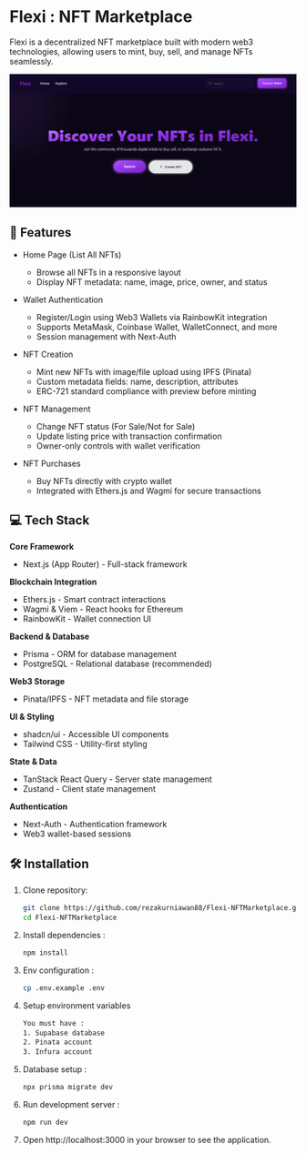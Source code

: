 # Flexi : NFT Marketplace

Flexi is a decentralized NFT marketplace built with modern web3 technologies, allowing users to mint, buy, sell, and manage NFTs seamlessly.

![Flexi NFT Marketplace Preview](/public/preview/homepage.png)


## 🚀 Features

- Home Page (List All NFTs)
    - Browse all NFTs in a responsive layout
    - Display NFT metadata: name, image, price, owner, and status

- Wallet Authentication
    - Register/Login using Web3 Wallets via RainbowKit integration
    - Supports MetaMask, Coinbase Wallet, WalletConnect, and more
    - Session management with Next-Auth

- NFT Creation
    - Mint new NFTs with image/file upload using IPFS (Pinata)
    - Custom metadata fields: name, description, attributes
    - ERC-721 standard compliance with preview before minting

- NFT Management
    - Change NFT status (For Sale/Not for Sale)
    - Update listing price with transaction confirmation
    - Owner-only controls with wallet verification

- NFT Purchases
    - Buy NFTs directly with crypto wallet
    - Integrated with Ethers.js and Wagmi for secure transactions


## 💻 Tech Stack

**Core Framework**
- Next.js (App Router) - Full-stack framework

**Blockchain Integration**
- Ethers.js - Smart contract interactions
- Wagmi & Viem - React hooks for Ethereum
- RainbowKit - Wallet connection UI

**Backend & Database**
- Prisma - ORM for database management
- PostgreSQL - Relational database (recommended)

**Web3 Storage**
- Pinata/IPFS - NFT metadata and file storage

**UI & Styling**
- shadcn/ui - Accessible UI components
- Tailwind CSS - Utility-first styling

**State & Data**
- TanStack React Query - Server state management
- Zustand - Client state management

**Authentication**
- Next-Auth - Authentication framework
- Web3 wallet-based sessions

## 🛠️ Installation

1. Clone repository:
   ```bash
   git clone https://github.com/rezakurniawan88/Flexi-NFTMarketplace.git
   cd Flexi-NFTMarketplace
   ```

2. Install dependencies :
   ```bash
   npm install
   ```

3. Env configuration :
    ```bash
    cp .env.example .env
    ```

4. Setup environment variables
    ```bash
    You must have :
    1. Supabase database
    2. Pinata account
    3. Infura account
    ```

5. Database setup :
    ```bash
    npx prisma migrate dev
    ```

6. Run development server :
    ```bash
    npm run dev
    ```

7. Open http://localhost:3000 in your browser to see the application.